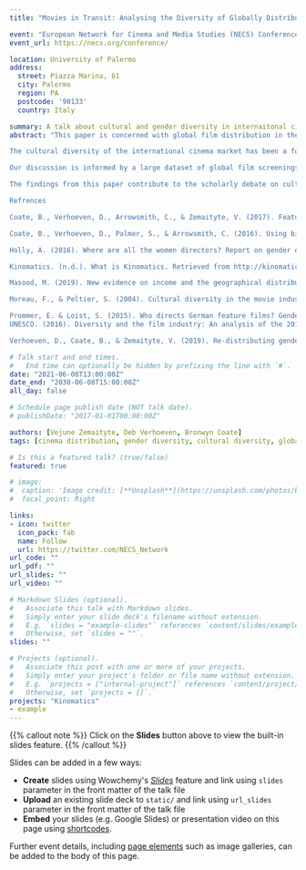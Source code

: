 ```yaml
---
title: "Movies in Transit: Analysing the Diversity of Globally Distributed Film Content"

event: "European Network for Cinema and Media Studies (NECS) Conference “Transitions: Moving Images and Bodies”"
event_url: https://necs.org/conference/

location: University of Palermo
address:
  street: Piazza Marina, 61
  city: Palermo
  region: PA
  postcode: '90133'
  country: Italy

summary: A talk about cultural and gender diversity in internaitonal cinema programming based on the Kinomatics Showtime Dataset.
abstract: "This paper is concerned with global film distribution in the digital age. We compare film-import profiles of 40 countries to examine the diversity of foreign content released in theatres during 2013–2015. Our primary focus is on gender and cultural diversity of feature films. We analyse the national exposure of imported films directed by women and mixed-gender teams to discuss gender diversity. Cultural diversity is addressed by examining the theatrical availability of films from different origins with a focus on productions from outside the US and the Global South. 

The cultural diversity of the international cinema market has been a focus of academic attention (e.g., Masood 2019; Moreau & Peltier 2004; UNESCO 2016). However, with few exceptions (Coate et al. 2017; Coate et al. 2016), scholars have relied on the number of foreign films to determine the level of cultural diversity in the importing market. The issue of gender diversity in film, on the other hand, has been tackled mostly through national analysis of the production sector (e.g., Prommer & Loist 2015) with an exception of the recent European (Holly 2016) and global (Verhoeven et al. 2019) studies. This paper offers a global perspective on transnational film circulation and uses a granular measurement of a film’s foreign theatrical availability captured in the number of screenings it receives in each importing country to evaluate the audience access to culturally- and gender-diverse content. 

Our discussion is informed by a large dataset of global film screenings from the Kinomatics Project (Kinomatics n.d.). The sample lists over 130m theatrical screening records from 40 countries comprising some of the world’s largest cinema markets including the United States, France, and Germany as well as emergent cinema markets such as Vietnam, Indonesia, and South Africa. Over 3k feature films produced in 122 origin countries are included within the dataset, amounting to over 15k film-country observations. 

The findings from this paper contribute to the scholarly debate on cultural and gender diversity in the globalised cinema market and provide policy implications regarding the theatrical availability of diverse content.

Refrences

Coate, B., Verhoeven, D., Arrowsmith, C., & Zemaityte, V. (2017). Feature film diversity on Australian cinema screens: Implications for cultural diversity studies using big data. In M. D. Ryan & B. Goldsmith (Eds.), Australian Screen in the 2000s (pp. 341–360). Cham: Springer International Publishing.

Coate, B., Verhoeven, D., Palmer, S., & Arrowsmith, C. (2016). Using big cultural data to understand diversity and reciprocity in the global flow of contemporary cinema. In International Symposium on the Measurement of Digital Cultural Products (pp. 141–151), Montreal, Canada. 

Holly, A. (2016). Where are all the women directors? Report on gender equality for directors in the European film industry. European Women’s Audiovisual Network.

Kinomatics. (n.d.). What is Kinomatics. Retrieved from http://kinomatics.com/about/what-iskinomatics/ 

Masood, M. (2019). New evidence on income and the geographical distribution of imports: The case of audiovisuals. Journal of Comparative Economics, 47(3), 717–734.

Moreau, F., & Peltier, S. (2004). Cultural diversity in the movie industry: A cross-national study. Journal of Media Economics, 17(2), 123–143. 

Prommer, E. & Loist, S. (2015). Who directs German feature films? Gender report: 2009–2013. Institut für Medienforschung, Universität Rostock.
UNESCO. (2016). Diversity and the film industry: An analysis of the 2014 UIS Survey on Feature Film Statistics. 

Verhoeven, D., Coate, B., & Zemaityte, V. (2019). Re-distributing gender in the global film industry: Beyond #MeToo and #MeThree. Media Industries Journal, 6(1), 135–155."

# Talk start and end times.
#   End time can optionally be hidden by prefixing the line with `#`.
date: "2021-06-08T13:00:00Z"
date_end: "2030-06-08T15:00:00Z"
all_day: false

# Schedule page publish date (NOT talk date).
# publishDate: "2017-01-01T00:00:00Z"

authors: [Vejune Zemaityte, Deb Verhoeven, Bronwyn Coate]
tags: [cinema distribution, gender diversity, cultural diversity, global film industry, international circulation, film screenings, big data, data visualisation]

# Is this a featured talk? (true/false)
featured: true

# image:
#  caption: 'Image credit: [**Unsplash**](https://unsplash.com/photos/bzdhc5b3Bxs)'
#  focal_point: Right

links:
- icon: twitter
  icon_pack: fab
  name: Follow
  url: https://twitter.com/NECS_Network
url_code: ""
url_pdf: ""
url_slides: ""
url_video: ""

# Markdown Slides (optional).
#   Associate this talk with Markdown slides.
#   Simply enter your slide deck's filename without extension.
#   E.g. `slides = "example-slides"` references `content/slides/example-slides.md`.
#   Otherwise, set `slides = ""`.
slides: ""

# Projects (optional).
#   Associate this post with one or more of your projects.
#   Simply enter your project's folder or file name without extension.
#   E.g. `projects = ["internal-project"]` references `content/project/deep-learning/index.md`.
#   Otherwise, set `projects = []`.
projects: "Kinomatics"
- example
---
```


{{% callout note %}}
Click on the **Slides** button above to view the built-in slides feature.
{{% /callout %}}

Slides can be added in a few ways:

- **Create** slides using Wowchemy's [*Slides*](https://wowchemy.com/docs/managing-content/#create-slides) feature and link using `slides` parameter in the front matter of the talk file
- **Upload** an existing slide deck to `static/` and link using `url_slides` parameter in the front matter of the talk file
- **Embed** your slides (e.g. Google Slides) or presentation video on this page using [shortcodes](https://wowchemy.com/docs/writing-markdown-latex/).

Further event details, including [page elements](https://wowchemy.com/docs/writing-markdown-latex/) such as image galleries, can be added to the body of this page.
